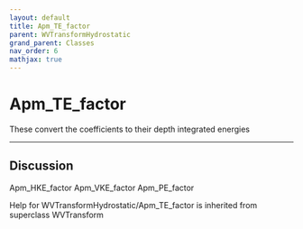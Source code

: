 ```yaml
---
layout: default
title: Apm_TE_factor
parent: WVTransformHydrostatic
grand_parent: Classes
nav_order: 6
mathjax: true
---
```


#  Apm_TE_factor

These convert the coefficients to their depth integrated energies


---

## Discussion
Apm_HKE_factor
          Apm_VKE_factor
          Apm_PE_factor

Help for WVTransformHydrostatic/Apm_TE_factor is inherited from superclass WVTransform
